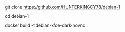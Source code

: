 git clone https://github.com/HUNTERKINGCY78/debian-1

cd debian-1

docker build -t debian-xfce-dark-novnc .

